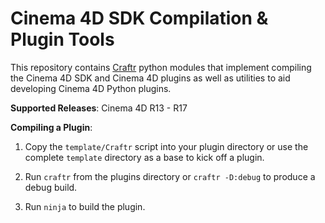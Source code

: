 # Cinema 4D SDK Compilation & Plugin Tools

This repository contains [Craftr][] python modules that implement
compiling the Cinema 4D SDK and Cinema 4D plugins as well as utilities
to aid developing Cinema 4D Python plugins.

__Supported Releases__: Cinema 4D R13 - R17

__Compiling a Plugin__:

1. Copy the `template/Craftr` script into your plugin directory or
use the complete `template` directory as a base to kick off a plugin.

2. Run `craftr` from the plugins directory or `craftr -D:debug` to
produce a debug build.

3. Run `ninja` to build the plugin.

[Craftr]: https://github.com/creator-build/craftr
